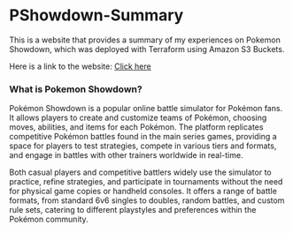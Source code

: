 # PShowdown-Summary
This is a website that provides a summary of my experiences on Pokemon Showdown, which was deployed with Terraform using Amazon S3 Buckets.

Here is a link to the website: [Click here](http://abhiwebproject.s3-website-us-east-1.amazonaws.com/index.html)

### What is Pokemon Showdown?
Pokémon Showdown is a popular online battle simulator for Pokémon fans. It allows players to create and customize teams of Pokémon, choosing moves, abilities, and items for each Pokémon. The platform replicates competitive Pokémon battles found in the main series games, providing a space for players to test strategies, compete in various tiers and formats, and engage in battles with other trainers worldwide in real-time.

Both casual players and competitive battlers widely use the simulator to practice, refine strategies, and participate in tournaments without the need for physical game copies or handheld consoles. It offers a range of battle formats, from standard 6v6 singles to doubles, random battles, and custom rule sets, catering to different playstyles and preferences within the Pokémon community.


